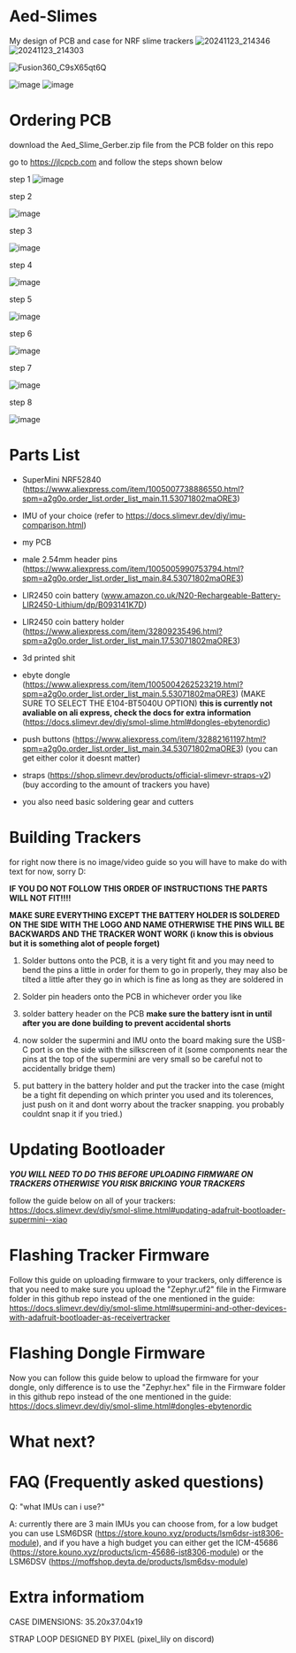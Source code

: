 # Aed-Slimes
My design of PCB and case for NRF slime trackers 
![20241123_214346](https://github.com/user-attachments/assets/708f6ef8-cd18-47c9-825b-2c562208999a)
![20241123_214303](https://github.com/user-attachments/assets/8460e52c-1b9e-4b58-a8f8-70a5f3bf03ce)

![Fusion360_C9sX65qt6Q](https://github.com/user-attachments/assets/5c8d1222-c1eb-4f2e-8a42-11a9422d3dac)

![image](https://github.com/user-attachments/assets/a8214c0e-b0c2-4734-bced-8f14698762c0)
![image](https://github.com/user-attachments/assets/1ea32cd5-dd67-4dcc-884d-8e459584aa33)


# Ordering PCB

download the Aed_Slime_Gerber.zip file from the PCB folder on this repo

go to https://jlcpcb.com and follow the steps shown below

step 1
![image](https://github.com/user-attachments/assets/da5ba7ce-9062-42f9-9c0e-eb114254c943)

step 2

![image](https://github.com/user-attachments/assets/ceb41bb1-f61c-43fd-aea5-fd970abdbd00)

step 3

![image](https://github.com/user-attachments/assets/aed3eea8-19f6-40ea-b97f-e0caf3df63f8)

step 4

![image](https://github.com/user-attachments/assets/d31df2bc-610b-49ab-a04e-3f2d896ae61a)

step 5

![image](https://github.com/user-attachments/assets/9dabd1fd-3969-44dc-a874-b8fe2561994b)

step 6

![image](https://github.com/user-attachments/assets/c73b1f30-91ce-4276-a46e-35141785caad)

step 7

![image](https://github.com/user-attachments/assets/df0432a5-79c0-4957-8616-9c4eee1fb82e)

step 8

![image](https://github.com/user-attachments/assets/e3b38478-d046-4fcd-b2c1-c64a7df9fa44)


# Parts List

- SuperMini NRF52840 (https://www.aliexpress.com/item/1005007738886550.html?spm=a2g0o.order_list.order_list_main.11.53071802maORE3)
  
- IMU of your choice (refer to https://docs.slimevr.dev/diy/imu-comparison.html)
  
- my PCB
  
- male 2.54mm header pins (https://www.aliexpress.com/item/1005005990753794.html?spm=a2g0o.order_list.order_list_main.84.53071802maORE3)
  
- LIR2450 coin battery (www.amazon.co.uk/N20-Rechargeable-Battery-LIR2450-Lithium/dp/B093141K7D)
  
- LIR2450 coin battery holder (https://www.aliexpress.com/item/32809235496.html?spm=a2g0o.order_list.order_list_main.17.53071802maORE3)
  
- 3d printed shit
  
- ebyte dongle (https://www.aliexpress.com/item/1005004262523219.html?spm=a2g0o.order_list.order_list_main.5.53071802maORE3) (MAKE SURE TO SELECT THE E104-BT5040U OPTION) __this is currently not avaliable on ali express, check the docs for extra information__ (https://docs.slimevr.dev/diy/smol-slime.html#dongles-ebytenordic)
  
- push buttons (https://www.aliexpress.com/item/32882161197.html?spm=a2g0o.order_list.order_list_main.34.53071802maORE3) (you can get either color it doesnt matter)
  
- straps (https://shop.slimevr.dev/products/official-slimevr-straps-v2) (buy according to the amount of trackers you have)
  
- you also need basic soldering gear and cutters

  
# Building Trackers

for right now there is no image/video guide so you will have to make do with text for now, sorry D:


__IF YOU DO NOT FOLLOW THIS ORDER OF INSTRUCTIONS THE PARTS WILL NOT FIT!!!!__

__MAKE SURE EVERYTHING EXCEPT THE BATTERY HOLDER IS SOLDERED ON THE SIDE WITH THE LOGO AND NAME OTHERWISE THE PINS WILL BE BACKWARDS AND THE TRACKER WONT WORK (i know this is obvious but it is something alot of people forget)__

1. Solder buttons onto the PCB, it is a very tight fit and you may need to bend the pins a little in order for them to go in properly, they may also be tilted a little after they go in which is fine as long as they are soldered in
 
2. Solder pin headers onto the PCB in whichever order you like

3. solder battery header on the PCB __make sure the battery isnt in until after you are done building to prevent accidental shorts__
 
4. now solder the supermini and IMU onto the board making sure the USB-C port is on the side with the silkscreen of it (some components near the pins at the top of the supermini are very small so be careful not to accidentally bridge them)
 
5. put battery in the battery holder and put the tracker into the case (might be a tight fit depending on which printer you used and its tolerences, just push on it and dont worry about the tracker snapping. you probably couldnt snap it if you tried.)
    
# Updating Bootloader
___YOU WILL NEED TO DO THIS BEFORE UPLOADING FIRMWARE ON TRACKERS OTHERWISE YOU RISK BRICKING YOUR TRACKERS___

follow the guide below on all of your trackers:
https://docs.slimevr.dev/diy/smol-slime.html#updating-adafruit-bootloader-supermini--xiao

# Flashing Tracker Firmware

Follow this guide on uploading firmware to your trackers, only difference is that you need to make sure you upload the "Zephyr.uf2" file in the Firmware folder in this github repo instead of the one mentioned in the guide:
https://docs.slimevr.dev/diy/smol-slime.html#supermini-and-other-devices-with-adafruit-bootloader-as-receivertracker

# Flashing Dongle Firmware

Now you can follow this guide below to upload the firmware for your dongle, only difference is to use the "Zephyr.hex" file in the Firmware folder in this github repo instead of the one mentioned in the guide:
https://docs.slimevr.dev/diy/smol-slime.html#dongles-ebytenordic

# What next?



# FAQ (Frequently asked questions)

Q: "what IMUs can i use?"

A: currently there are 3 main IMUs you can choose from, for a low budget you can use LSM6DSR (https://store.kouno.xyz/products/lsm6dsr-ist8306-module), and if you have a high budget you can either get the ICM-45686 (https://store.kouno.xyz/products/icm-45686-ist8306-module) or the LSM6DSV (https://moffshop.deyta.de/products/lsm6dsv-module)

# Extra informatiom

CASE DIMENSIONS: 35.20x37.04x19

STRAP LOOP DESIGNED BY PIXEL (pixel_lily on discord)



